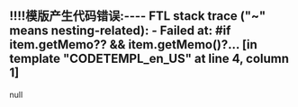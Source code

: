!!!!模版产生代码错误:----
FTL stack trace ("~" means nesting-related):
	- Failed at: #if item.getMemo?? && item.getMemo()?...  [in template "CODETEMPL_en_US" at line 4, column 1]
----
null